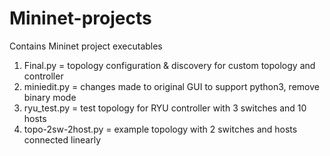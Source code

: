 # Mininet-projects
Contains Mininet project executables

1. Final.py = topology configuration & discovery for custom topology and controller
2. miniedit.py = changes made to original GUI to support python3, remove binary mode
3. ryu_test.py = test topology for RYU controller with 3 switches and 10 hosts
4. topo-2sw-2host.py = example topology with 2 switches and hosts connected linearly
